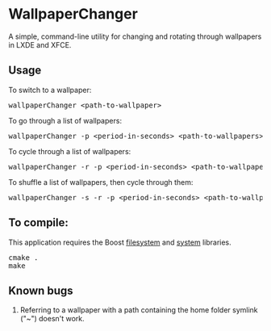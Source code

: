 # WallpaperChanger

A simple, command-line utility for changing and rotating through wallpapers in 
LXDE and XFCE.

## Usage

To switch to a wallpaper:

<pre>
wallpaperChanger &lt;path-to-wallpaper&gt;
</pre>

To go through a list of wallpapers:

<pre>
wallpaperChanger -p &lt;period-in-seconds&gt; &lt;path-to-wallpapers&gt;
</pre>

To cycle through a list of wallpapers:

<pre>
wallpaperChanger -r -p &lt;period-in-seconds&gt; &lt;path-to-wallpapers&gt;
</pre>

To shuffle a list of wallpapers, then cycle through them:

<pre>
wallpaperChanger -s -r -p &lt;period-in-seconds&gt; &lt;path-to-wallpapers&gt;
</pre>

## To compile: 

This application requires the Boost 
[filesystem](http://www.boost.org/doc/libs/1_54_0/libs/filesystem/doc/index.htm)
 and [system](http://www.boost.org/doc/libs/1_54_0/libs/system/doc/index.html)
libraries.

<pre>
cmake .
make
</pre>

## Known bugs

1. Referring to a wallpaper with a path containing the home folder symlink ("~")
   doesn't work.